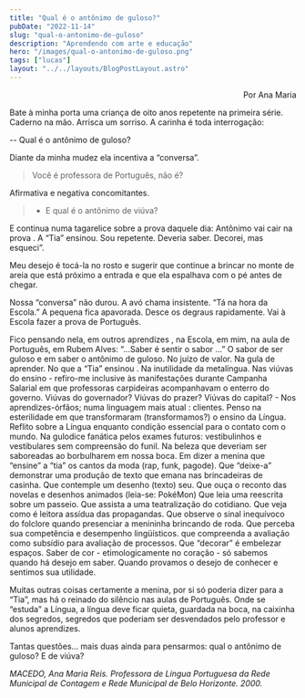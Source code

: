 ```yaml
---
title: "Qual é o antônimo de guloso?"
pubDate: "2022-11-14"
slug: "qual-o-antonimo-de-guloso"
description: "Aprendendo com arte e educação"
hero: "/images/qual-o-antonimo-de-guloso.png"
tags: ["lucas"]
layout: "../../layouts/BlogPostLayout.astro"
---
```


<p style='text-align: right;'> Por Ana Maria </p>


Bate à minha porta uma criança de oito anos repetente na primeira série. Caderno na mão. Arrisca um sorriso. A carinha é toda interrogação:

-- Qual é o antônimo de guloso?

Diante da minha mudez ela incentiva a “conversa”.

> Você é professora de Português, não é?

Afirmativa e negativa concomitantes.

> - E qual é o antônimo de viúva?

E continua numa tagarelice sobre a prova daquele dia: Antônimo vai cair na prova . A “Tia” ensinou. Sou repetente. Deveria saber. Decorei, mas esqueci”.

Meu desejo é tocá-la no rosto e sugerir que continue a brincar no monte de areia que está próximo a entrada e que ela espalhava com o pé antes de chegar.

Nossa “conversa” não durou. A avó chama insistente. “Tá na hora da Escola.” A pequena fica apavorada. Desce os degraus rapidamente. Vai à Escola fazer a prova de Português.

Fico pensando nela, em outros aprendizes , na Escola, em mim, na aula de Português, em Rubem Alves: “...Saber é sentir o sabor ...” O sabor de ser guloso e em saber o antônimo de guloso. No juízo de valor. Na gula de aprender. No que a “Tia” ensinou . Na inutilidade da metalíngua. Nas viúvas do ensino - refiro-me inclusive às manifestações durante Campanha Salarial em que professoras carpideiras acompanhavam o enterro do governo. Viúvas do governador? Viúvas do prazer? Viúvas do capital? - Nos aprendizes-órfãos; numa linguagem mais atual : clientes. Penso na esterilidade em que transformaram (transformamos?) o ensino da Língua. Reflito sobre a Língua enquanto condição essencial para o contato com o mundo. Na gulodice fanática pelos exames futuros: vestibulinhos e vestibulares sem compreensão do funil. Na beleza que deveriam ser saboreadas ao borbulharem em nossa boca. Em dizer a menina que “ensine” a “tia” os cantos da moda (rap, funk, pagode). Que “deixe-a” demonstrar uma produção de texto que emana nas brincadeiras de casinha. Que contemple um desenho (texto) seu. Que ouça o reconto das novelas e desenhos animados (leia-se: PokéMon) Que leia uma reescrita sobre um passeio. Que assista a uma teatralização do cotidiano. Que veja como é leitora assídua das propagandas. Que observe o sinal inequívoco do folclore quando presenciar a menininha brincando de roda. Que perceba sua competência e desempenho lingüísticos. que compreenda a avaliação como subsídio para avaliação de processos. Que “decorar” é embelezar espaços. Saber de cor - etimologicamente no coração - só sabemos quando há desejo em saber. Quando provamos o desejo de conhecer e sentimos sua utilidade.

Muitas outras coisas certamente a menina, por si só poderia dizer para a “Tia”, mas há o reinado do silêncio nas aulas de Português. Onde se “estuda” a Língua, a língua deve ficar quieta, guardada na boca, na caixinha dos segredos, segredos que poderiam ser desvendados pelo professor e alunos aprendizes.

Tantas questões... mais duas ainda para pensarmos: qual o antônimo de guloso? E de viúva?


_MACEDO, Ana Maria Reis. Professora de Língua Portuguesa da Rede Municipal de Contagem e Rede Municipal de Belo Horizonte. 2000._
